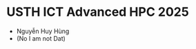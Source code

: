USTH ICT Advanced HPC 2025
=================================

* Nguyễn Huy Hùng
* (No I am not Dat)
